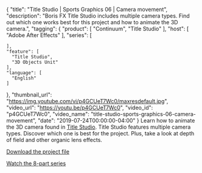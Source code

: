 {
  "title": "Title Studio | Sports Graphics 06 | Camera movement",
  "description": "Boris FX Title Studio includes multiple camera types. Find out which one works best for this project and how to animate the 3D camera.",
  "tagging": {
    "product": [
      "Continuum",
      "Title Studio"
    ],
    "host": [
      "Adobe After Effects"
    ],
    "series": [

    ],
    "feature": [
      "Title Studio",
      "3D Objects Unit"
    ],
    "language": [
      "English"
    ]
  },
  "thumbnail_url": "https://img.youtube.com/vi/p4GCUeT7Wc0/maxresdefault.jpg",
  "video_url": "https://youtu.be/p4GCUeT7Wc0",
  "video_id": "p4GCUeT7Wc0",
  "video_name": "title-studio-sports-graphics-06-camera-movement",
  "date": "2019-07-24T00:00:00-04:00"
}
Learn how to animate the 3D camera found in [Title Studio](https://borisfx.com/products/title-studio/ "Boris FX Title Studio"). Title Studio features multiple camera types. Discover which one is best for the project. Plus, take a look at depth of field and other organic lens effects.

<a href="https://bit.ly/2xxX5pA" target="_blank">Download the project file</a>

<a href="https://borisfx.com/videos/?tags=category:Creating%20Sports%20Graphics&search=">Watch the 8-part series</a>
